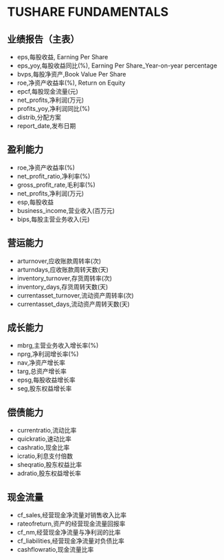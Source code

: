 # TUSHARE FUNDAMENTALS

## 业绩报告（主表）
+ eps,每股收益, Earning Per Share
+ eps_yoy,每股收益同比(%), Earning Per Share_Year-on-year percentage
+ bvps,每股净资产,Book Value Per Share
+ roe,净资产收益率(%), Return on Equity
+ epcf,每股现金流量(元)
+ net_profits,净利润(万元)
+ profits_yoy,净利润同比(%)
+ distrib,分配方案
+ report_date,发布日期


## 盈利能力
+ roe,净资产收益率(%)
+ net_profit_ratio,净利率(%)
+ gross_profit_rate,毛利率(%)
+ net_profits,净利润(万元)
+ esp,每股收益
+ business_income,营业收入(百万元)
+ bips,每股主营业务收入(元)

## 营运能力
+ arturnover,应收账款周转率(次)
+ arturndays,应收账款周转天数(天)
+ inventory_turnover,存货周转率(次)
+ inventory_days,存货周转天数(天)
+ currentasset_turnover,流动资产周转率(次)
+ currentasset_days,流动资产周转天数(天)

## 成长能力
+ mbrg,主营业务收入增长率(%)
+ nprg,净利润增长率(%)
+ nav,净资产增长率
+ targ,总资产增长率
+ epsg,每股收益增长率
+ seg,股东权益增长率

## 偿债能力
+ currentratio,流动比率
+ quickratio,速动比率
+ cashratio,现金比率
+ icratio,利息支付倍数
+ sheqratio,股东权益比率
+ adratio,股东权益增长率

## 现金流量
+ cf_sales,经营现金净流量对销售收入比率
+ rateofreturn,资产的经营现金流量回报率
+ cf_nm,经营现金净流量与净利润的比率
+ cf_liabilities,经营现金净流量对负债比率
+ cashflowratio,现金流量比率